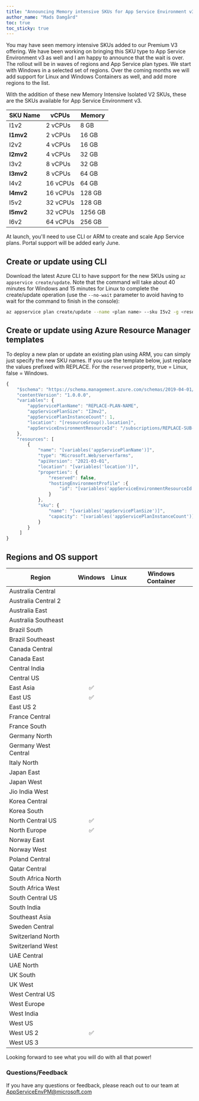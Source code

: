 ```yaml
---
title: "Announcing Memory intensive SKUs for App Service Environment v3"
author_name: "Mads Damgård"
toc: true
toc_sticky: true
---
```


You may have seen memory intensive SKUs added to our Premium V3 offering. We have been working on bringing this SKU type to App Service Environment v3 as well and I am happy to announce that the wait is over. The rollout will be in waves of regions and App Service plan types. We start with Windows in a selected set of regions. Over the coming months we will add support for Linux and Windows Containers as well, and add more regions to the list.

With the addition of these new Memory Intensive Isolated V2 SKUs, these are the SKUs available for App Service Environment v3.

|  **SKU Name** | **vCPUs** | **Memory** |
|---|---|---|
| I1v2 | 2 vCPUs | 8 GB |
| **I1mv2** | 2 vCPUs | 16 GB |
| I2v2 | 4 vCPUs | 16 GB |
| **I2mv2** | 4 vCPUs | 32 GB |
| I3v2 | 8 vCPUs | 32 GB |
| **I3mv2** | 8 vCPUs | 64 GB |
| I4v2 | 16 vCPUs | 64 GB |
| **I4mv2** | 16 vCPUs | 128 GB |
| I5v2 | 32 vCPUs | 128 GB |
| **I5mv2** | 32 vCPUs | 1256 GB |
| I6v2 | 64 vCPUs | 256 GB |

At launch, you'll need to use CLI or ARM to create and scale App Service plans. Portal support will be added early June.

## Create or update using CLI

Download the latest Azure CLI to have support for the new SKUs using `az appservice create/update`. Note that the command will take about 40 minutes for Windows and 15 minutes for Linux to complete the create/update operation (use the `--no-wait` parameter to avoid having to wait for the command to finish in the console):

```bash
az appservice plan create/update --name <plan name> --sku I5v2 -g <resource-group-name> -e <ase-name or resource-id> --no-wait
```

## Create or update using Azure Resource Manager templates

To deploy a new plan or update an existing plan using ARM, you can simply just specify the new SKU names. If you use the template below, just replace the values prefixed with REPLACE. For the `reserved` property, true = Linux, false = Windows.

```javascript
{
    "$schema": "https://schema.management.azure.com/schemas/2019-04-01/deploymentTemplate.json#",
    "contentVersion": "1.0.0.0",
    "variables": {
        "appServicePlanName": "REPLACE-PLAN-NAME",
        "appServicePlanSize": "I2mv2",
        "appServicePlanInstanceCount": 1,
        "location": "[resourceGroup().location]",
        "appServiceEnvironmentResourceId": "/subscriptions/REPLACE-SUB-ID/resourceGroups/REPLACE-RG-NAME/providers/Microsoft.Web/hostingEnvironments/REPLACE-ASE-NAME"
    },
    "resources": [
        {
            "name": "[variables('appServicePlanName')]",
            "type": "Microsoft.Web/serverfarms",
            "apiVersion": "2021-03-01",
            "location": "[variables('location')]",
            "properties": {
                "reserved": false,
                "hostingEnvironmentProfile" :{
                    "id": "[variables('appServiceEnvironmentResourceId')]"
                }
            },
            "sku": {
                "name": "[variables('appServicePlanSize')]",
                "capacity": "[variables('appServicePlanInstanceCount')]"
            }
        }
     ]
}
```

## Regions and OS support



| Region               | Windows                      | Linux                       | Windows Container         |
| -------------------- | :--------------------------: | :-------------------------: | :-------------------------: |
| Australia Central    |                            |                             |                            |
| Australia Central 2  |                            |                             |                            |
| Australia East       |                            |                           |                            |
| Australia Southeast  |                            |                             |                            |
| Brazil South         |                            |                           |                            |
| Brazil Southeast     |                            |                             |                            |
| Canada Central       |                            |                           |                            |
| Canada East          |                            |                             |                            |
| Central India        |                            |                           |                            |
| Central US           |                            |                           |                            |
| East Asia            | ✅                           |                           |                            |
| East US              | ✅                           |                           |                            |
| East US 2            |                            |                           |                            |
| France Central       |                            |                           |                            |
| France South         |                            |                             |                            |
| Germany North        |                            |                             |                            |
| Germany West Central |                            |                           |                            |
| Italy North          |                            |                           |                              |
| Japan East           |                            |                           |                            |
| Japan West           |                            |                             |                            |
| Jio India West       |                              |                             |                            |
| Korea Central        |                            |                           |                            |
| Korea South          |                            |                             |                            |
| North Central US     | ✅                           |                             |                            |
| North Europe         | ✅                           |                           |                            |
| Norway East          |                            |                           |                            |
| Norway West          |                            |                             |                            |
| Poland Central       |                            |                           |                               |
| Qatar Central        |                            |                           |                              |
| South Africa North   |                            |                           |                            |
| South Africa West    |                            |                             |                            |
| South Central US     |                           |                           |                            |
| South India          |                            |                             |                            |
| Southeast Asia       |                            |                           |                            |
| Sweden Central       |                            |                           |                              |
| Switzerland North    |                            |                           |                            |
| Switzerland West     |                            |                             |                            |
| UAE Central          |                            |                             |                            |
| UAE North            |                            |                          |                            |
| UK South             |                            |                           |                            |
| UK West              |                            |                             |                            |
| West Central US      |                            |                             |                            |
| West Europe          |                            |                           |                            |
| West India           |                           |                             |                            |
| West US              |                            |                             |                            |
| West US 2            | ✅                           |                           |                            |
| West US 3            |                            |                           |                            |

Looking forward to see what you will do with all that power!

### Questions/Feedback

If you have any questions or feedback, please reach out to our team at [AppServiceEnvPM@microsoft.com](mailto:appserviceenvpm@microsoft.com)
